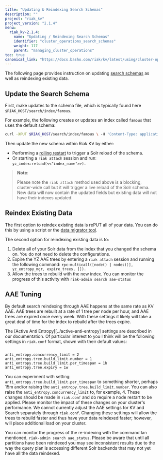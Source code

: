 ```yaml
---
title: "Updating & Reindexing Search Schemas"
description: ""
project: "riak_kv"
project_version: "2.1.4"
menu:
  riak_kv-2.1.4:
    name: "Updating / Reindexing Search Schemas"
    identifier: "cluster_operations_search_schemas"
    weight: 117
    parent: "managing_cluster_operations"
toc: true
canonical_link: "https://docs.basho.com/riak/kv/latest/using/cluster-operations/update-reindex-search-schema"
---
```


The following page provides instruction on updating [search schemas](../../../developing/usage/search-schemas) as well as reindexing existing data.

## Update the Search Schema

First, make updates to the schema file, which is typically found here `$RIAK_HOST/search/index/famous`.

For example, the following creates or updates an index called `famous` that uses the default schema:

```bash
curl -XPUT $RIAK_HOST/search/index/famous \ -H 'Content-Type: application/json' \ -d '{"schema":"_yz_default"}'
```

Then update the new schema within Riak KV by either:

* Performing a [rolling restart](../../repair-recovery/rolling-restart) to trigger a Solr reload of the schema.
* Or starting a `riak attach` session and run:
  `yz_index:reload(<<"index_name">>).`

> **Note:**
>
> Please note the `riak attach` method used above is a blocking, cluster-wide call but it will trigger a live reload of the Solr schema. New data will now contain the updated fields but existing data will not have their indexes updated.

## Reindex Existing Data

The first option to reindex existing data is rePUT all of your data.  You can do this by using a script or the [data migrator tool](https://github.com/dankerrigan/riak-data-migrator).

The second option for reindexing existing data is to:

1. Delete all of your Solr data from the index that you changed the schema on.  You do not need to delete the configurations.
2. Expire the YZ AAE trees by entering a `riak attach` session and running the following command:  `rpc:multicall([node() | nodes()], yz_entropy_mgr, expire_trees, []).`
3. Allow the trees to rebuild with the new index.  You can monitor the progress of this activity with `riak-admin search aae-status`

## AAE Tuning

By default search reindexing through AAE happens at the same rate as KV AAE. AAE trees are rebuilt at a rate of 1 tree per node per hour, and AAE trees are expired once every week. With these settings it likely will take a great deal of time for the index to rebuild after the trees expire.

The [Active Anti Entropy][../active-anti-entropy] settings are described in our documentation. Of particular interest to you I think will be the following settings in `riak.conf` format, shown with their default values:

```

anti_entropy.concurrency_limit = 2
anti_entropy.tree.build_limit.number = 1
anti_entropy.tree.build_limit.per_timespan = 1h
anti_entropy.tree.expiry = 1w
```

You can experiment with setting `anti_entropy.tree.build_limit.per_timespan` to something shorter, perhaps 15m and/or raising the `anti_entropy.tree.build_limit.number`. You can also raise the `anti_entropy.concurrency_limit` to, for example, 4. These changes should be made in `riak.conf` and do require a node restart to be applied. Please monitor the impact of these changes on your cluster's performance. We cannot currently adjust the AAE settings for KV and Search separately through `riak.conf`.  Changing these settings will allow the trees to rebuild faster and thus have your data reindexed faster; however, will place additional load on your cluster.

You can monitor the progress of the re-indexing with the command Ian mentioned, `riak-admin search aae_status`. Please be aware that until all partitions have been reindexed you may see inconsistent results due to the way the query plan is accessing different Solr backends that may not yet have all the data reindexed.

